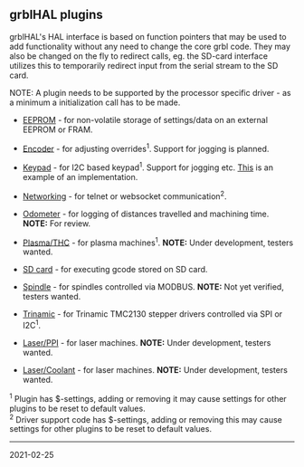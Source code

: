 ## grblHAL plugins

grblHAL's HAL interface is based on function pointers that may be used to add functionality without any need to change the core grbl code. They may also be changed on the fly to redirect calls, eg. the SD-card interface utilizes this to temporarily redirect input from the serial stream to the SD card.

NOTE: A plugin needs to be supported by the processor specific driver - as a minimum a initialization call has to be made. 

* [EEPROM](https://github.com/grblHAL/Plugin_EEPROM/README.md) - for non-volatile storage of settings/data on an external EEPROM or FRAM.

* [Encoder](https://github.com/grblHAL/Plugin_encoder/README.md) - for adjusting overrides<sup>1</sup>. Support for jogging is planned.

* [Keypad](https://github.com/grblHAL/Plugin_I2C_keypad/README.md) - for I2C based keypad<sup>1</sup>. Support for jogging etc. [This](https://github.com/terjeio/I2C-interface-for-4x4-keyboard) is an example of an implementation.

* [Networking](https://github.com/grblHAL/Plugin_networking/README.md) - for telnet or websocket communication<sup>2</sup>.

* [Odometer](https://github.com/grblHAL/Plugin_odometer/README.md) - for logging of distances travelled and machining time. __NOTE:__ For review.

* [Plasma/THC](https://github.com/grblHAL/Plugin_plasma/README.md) - for plasma machines<sup>1</sup>. __NOTE:__ Under development, testers wanted.

* [SD card](https://github.com/grblHAL/Plugin_SD_card/README.md) - for executing gcode stored on SD card.

* [Spindle](https://github.com/grblHAL/Plugins_spindle/README.md) - for spindles controlled via MODBUS. __NOTE:__ Not yet verified, testers wanted.

* [Trinamic](https://github.com/grblHAL/Plugins_motor/README.md) - for Trinamic TMC2130 stepper drivers controlled via SPI or I2C<sup>1</sup>.

* [Laser/PPI](https://github.com/grblHAL/Plugins_laser/README.md) - for laser machines. __NOTE:__ Under development, testers wanted.

* [Laser/Coolant](https://github.com/grblHAL/Plugins_laser/README.md) - for laser machines. __NOTE:__ Under development, testers wanted.

<sup>1</sup> Plugin has $-settings, adding or removing it may cause settings for other plugins to be reset to default values.  
<sup>2</sup> Driver support code has $-settings, adding or removing this may cause settings for other plugins to be reset to default values. 

---
2021-02-25
